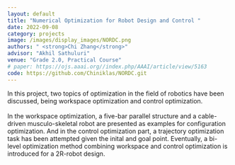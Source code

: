 ```yaml
---
layout: default
title: "Numerical Optimization for Robot Design and Control "
date: 2022-09-08
category: projects
image: /images/display_images/NORDC.png
authors: " <strong>Chi Zhang</strong>"
advisor: "Akhil Sathuluri"
venue: "Grade 2.0, Practical Course"
# paper: https://ojs.aaai.org//index.php/AAAI/article/view/5163
code: https://github.com/Chiniklas/NORDC.git
---
```

In this project, two topics of optimization in the field of robotics have been discussed, being workspace optimization and control optimization.<br><br>In the workspace optimization, a five-bar parallel structure and a cable-driven musculo-skeletal robot are presented as examples for configuration optimization. And in the control optimization part, a trajectory optimization task has been attempted given the inital and goal point. Eventually, a bi-level optimization method combining workspace and control optimization is introduced for a 2R-robot design.<br><br>
